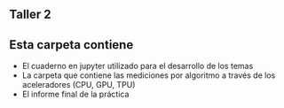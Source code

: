 ## Taller 2
## Esta carpeta contiene 
- El cuaderno en jupyter utilizado para el desarrollo de los temas
- La carpeta que contiene las mediciones por algoritmo a través de los aceleradores (CPU, GPU, TPU)
- El informe final de la práctica 
